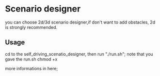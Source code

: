 # Scenario designer
you can choose 2d/3d scenario designer,if don't want to add obstacles, 2d is strongly recommended. 
## Usage
cd to the self_driving_scenatio_designer, then run "./run.sh"; note that you gave the run.sh chmod +x 

more informations in here;

